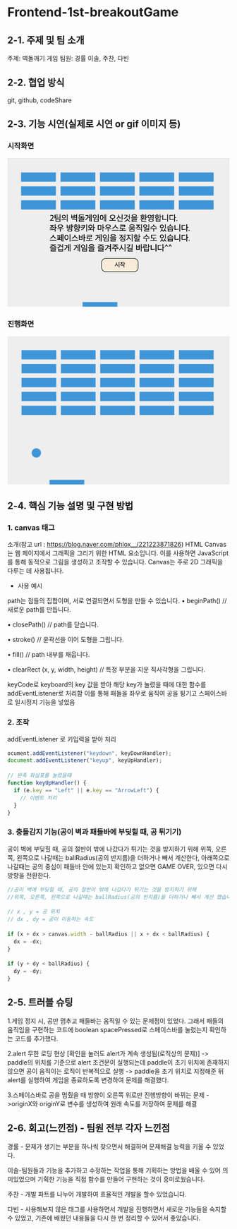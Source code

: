 # Frontend-1st-breakoutGame

## 2-1. 주제 및 팀 소개

주제: 벽돌깨기 게임
팀원: 경률 이솔, 주찬, 다빈

## 2-2. 협업 방식

git, github, codeShare

## 2-3. 기능 시연(실제로 시연 or gif 이미지 등)

### 시작화면

<img src="시작.png">

### 진행화면

<img src="진행중.png">

## 2-4. 핵심 기능 설명 및 구현 방법

### 1. canvas 태그

소개(참고 url : https://blog.naver.com/phlox__/221223871826)
HTML Canvas는 웹 페이지에서 그래픽을 그리기 위한 HTML 요소입니다.
이를 사용하면 JavaScript를 통해 동적으로 그림을 생성하고 조작할 수 있습니다.
Canvas는 주로 2D 그래픽을 다루는 데 사용됩니다.

- 사용 예시
  <canvas id="myCanvas" width="500" height="300"></canvas>

path는 점들의 집합이며, 서로 연결되면서 도형을 만들 수 있습니다.
• beginPath()
// 새로운 path를 만듭니다.

• closePath()
// path를 닫습니다.

• stroke()
// 윤곽선을 이어 도형을 그립니다.

• fill()
// path 내부를 채웁니다.

• clearRect (x, y, width, height)
// 특정 부분을 지운 직사각형을 그립니다.

keyCode로 keyboard의 key 값을 받아 해당 key가 눌렸을 때에 대한 함수를 addEventListener로 처리함
이를 통해 패들을 좌우로 움직여 공을 튕기고 스페이스바로 일시정지 기능을 넣었음

### 2. 조작

addEventListener 로 키입력을 받아 처리

```js
ocument.addEventListener("keydown", keyDownHandler);
document.addEventListener("keyup", keyUpHandler);

// 왼족 화살표를 눌렀을떄
function keyUpHandler() {
  if (e.key == "Left" || e.key == "ArrowLeft") {
    // 이벤트 처리
  }
}
```

### 3. 충돌감지 기능(공이 벽과 패들바에 부딪힐 때, 공 튀기기)

공이 벽에 부딪힐 때, 공의 절반이 밖에 나갔다가 튀기는 것을 방지하기 위헤
위쪽, 오른쪽, 왼쪽으로 나갈때는 ballRadius(공의 반지름)을 더하거나 빼서 계산한다,
아래쪽으로 나갈때는 공의 중심이 패들바 안에 있는지 확인하고 없으면 GAME OVER, 있으면 다시 방향을 전환한다.

```js
//공이 벽에 부딪힐 때, 공의 절반이 밖에 나갔다가 튀기는 것을 방지하기 위헤
//위쪽, 오른쪽, 왼쪽으로 나갈때는 ballRadius(공의 반지름)을 더하거나 빼서 계산 했습니다.

// x , y = 공 위치
// dx , dy = 공이 이동하는 속도

if (x + dx > canvas.width - ballRadius || x + dx < ballRadius) {
  dx = -dx;
}

if (y + dy < ballRadius) {
  dy = -dy;
}
```

## 2-5. 트러블 슈팅

1.게임 정지 시, 공만 멈추고 패들바는 움직일 수 있는 문제점이 있었다.
그래서 패들의 움직임을 구현하는 코드에 boolean spacePressed로 스페이스바를 눌렀는지 확인하는 코드를 추가했다.

2.alert 무한 로딩 현상 [확인을 눌러도 alert가 계속 생성됨(로직상의 문제)]
-> paddle의 위치를 기준으로 alert 조건문이 실행되는데 paddle이 초기 위치에 존재하지 않으면 공이 움직이는 로직이 반복적으로 실행
-> paddle을 초기 위치로 지정해준 뒤 alert를 실행하여 게임을 종료하도록 변경하여 문제를 해결했다.

3.스페이스바로 공을 멈췄을 때 방향이 오른쪽 위로만 진행방향이 바뀌는 문제
->originX와 originY로 변수를 생성하여 원래 속도를 저장하여 문제를 해결

## 2-6. 회고(느낀점) - 팀원 전부 각자 느낀점

경률 - 문제가 생기는 부분을 하나씩 찾으면서 해결하며 문제해결 능력을 키울 수 있었다.

이솔-팀원들과 기능을 추가하고 수정하는 작업을 통해 기획하는 방법을 배울 수 있어 의미있었으며 기획한 기능을 직접 함수를 만들어 구현하는 것이 흥미로웠습니다.

주찬 - 개발 파트를 나누어 개발하여 효율적인 개발을 할수 있었습니다.

다빈 - 사용해보지 않은 태그를 사용하면서 개발을 진행하면서 새로운 기능들을 숙지할 수 있었고, 기존에 배웠던 내용들을 다시 한 번 정리할 수 있어서 좋았습니다.
